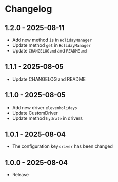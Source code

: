  
# Changelog

## 1.2.0 - 2025-08-11
- Add new method `is` in `HolidayManager`
- Update method `get` in `HolidayManager`
- Update `CHANGELOG.md` and `README.md`

## 1.1.1 - 2025-08-05
- Update CHANGELOG and README

## 1.1.0 - 2025-08-05
- Add new driver `elevenholidays`
- Update CustomDriver
- Update method `hydrate` in drivers

## 1.0.1 - 2025-08-04
- The configuration key `driver` has been changed

## 1.0.0 - 2025-08-04
- Release
